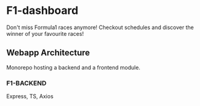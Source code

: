 # F1-dashboard
Don't miss Formula1 races anymore! Checkout schedules and discover the winner of your favourite races!

## Webapp Architecture
Monorepo hosting a backend and a frontend module.

### F1-BACKEND
Express, TS, Axios

